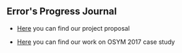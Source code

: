  ## Error's Progress Journal
  
+ [Here](Life3.html) you can find our project proposal
 
+ [Here](osym_updated.html) you can find our work on OSYM 2017 case study
